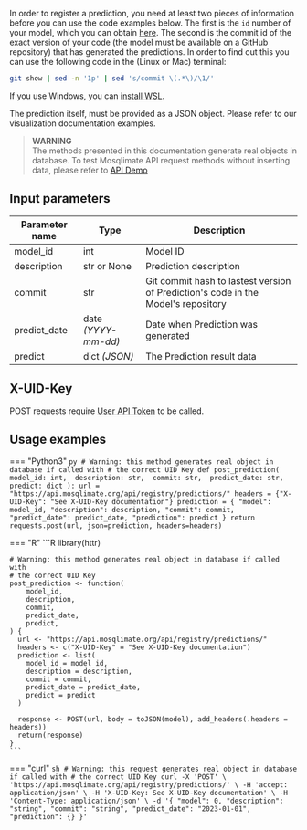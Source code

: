 In order to register a prediction, you need at least two pieces of information before you can use the code examples below. The first is the `id` number of your model, which you can obtain [here](https://api.mosqlimate.org/models/). The second is the commit id of the exact version of your code (the model must be available on a GitHub repository) that has generated the predictions. In order to find out this you can use the following code in the (Linux or Mac) terminal:

```bash
git show | sed -n '1p' | sed 's/commit \(.*\)/\1/'
``` 

If you use Windows, you can [install WSL](https://ubuntu.com/tutorials/install-ubuntu-on-wsl2-on-windows-11-with-gui-support#1-overview).

The prediction itself, must be provided as a JSON object. Please refer to our visualization documentation examples.

> **WARNING**  
> The methods presented in this documentation generate real objects in database. To test Mosqlimate API request methods without inserting data, please refer to [API Demo](https://api.mosqlimate.org/api/docs)

## Input parameters 
| Parameter name | Type | Description |
|--|--|--|
| model_id | int | Model ID | 
| description | str or None | Prediction description |
| commit | str | Git commit hash to lastest version of Prediction's code in the Model's repository |
| predict_date | date _(YYYY-mm-dd)_ | Date when Prediction was generated |
| predict | dict _(JSON)_ | The Prediction result data |

## X-UID-Key
POST requests require [User API Token](uid-key.md) to be called.

## Usage examples

=== "Python3"
    ```py
    # Warning: this method generates real object in database if called with
    # the correct UID Key
    def post_prediction(
        model_id: int, 
        description: str, 
        commit: str, 
        predict_date: str, 
        predict: dict
    ):
        url = "https://api.mosqlimate.org/api/registry/predictions/"
        headers = {"X-UID-Key": "See X-UID-Key documentation"}
        prediction = {
            "model": model_id,
            "description": description,
            "commit": commit,
            "predict_date": predict_date,
            "prediction": predict
        }
        return requests.post(url, json=prediction, headers=headers)
    ```

=== "R"
    ```R
    library(httr)

    # Warning: this method generates real object in database if called with
    # the correct UID Key
    post_prediction <- function(
        model_id,
        description,
        commit,
        predict_date,
        predict,
    ) {
      url <- "https://api.mosqlimate.org/api/registry/predictions/"
      headers <- c("X-UID-Key" = "See X-UID-Key documentation")
      prediction <- list(
        model_id = model_id,
        description = description,
        commit = commit,
        predict_date = predict_date,
        predict = predict
      )
      
      response <- POST(url, body = toJSON(model), add_headers(.headers = headers))
      return(response)
    }
    ```

=== "curl"
    ```sh
    # Warning: this request generates real object in database if called with
    # the correct UID Key
    curl -X 'POST' \
      'https://api.mosqlimate.org/api/registry/predictions/' \
      -H 'accept: application/json' \
      -H 'X-UID-Key: See X-UID-Key documentation' \
      -H 'Content-Type: application/json' \
      -d '{
      "model": 0,
      "description": "string",
      "commit": "string",
      "predict_date": "2023-01-01",
      "prediction": {}
    }'   
    ```
